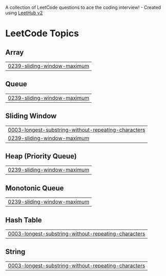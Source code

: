 A collection of LeetCode questions to ace the coding interview! - Created using [LeetHub v2](https://github.com/arunbhardwaj/LeetHub-2.0)
<!---LeetCode Topics Start-->
# LeetCode Topics
## Array
|  |
| ------- |
| [0239-sliding-window-maximum](https://github.com/Arunesh9952/LeetCode-Problems/tree/master/0239-sliding-window-maximum) |
## Queue
|  |
| ------- |
| [0239-sliding-window-maximum](https://github.com/Arunesh9952/LeetCode-Problems/tree/master/0239-sliding-window-maximum) |
## Sliding Window
|  |
| ------- |
| [0003-longest-substring-without-repeating-characters](https://github.com/Arunesh9952/LeetCode-Problems/tree/master/0003-longest-substring-without-repeating-characters) |
| [0239-sliding-window-maximum](https://github.com/Arunesh9952/LeetCode-Problems/tree/master/0239-sliding-window-maximum) |
## Heap (Priority Queue)
|  |
| ------- |
| [0239-sliding-window-maximum](https://github.com/Arunesh9952/LeetCode-Problems/tree/master/0239-sliding-window-maximum) |
## Monotonic Queue
|  |
| ------- |
| [0239-sliding-window-maximum](https://github.com/Arunesh9952/LeetCode-Problems/tree/master/0239-sliding-window-maximum) |
## Hash Table
|  |
| ------- |
| [0003-longest-substring-without-repeating-characters](https://github.com/Arunesh9952/LeetCode-Problems/tree/master/0003-longest-substring-without-repeating-characters) |
## String
|  |
| ------- |
| [0003-longest-substring-without-repeating-characters](https://github.com/Arunesh9952/LeetCode-Problems/tree/master/0003-longest-substring-without-repeating-characters) |
<!---LeetCode Topics End-->
